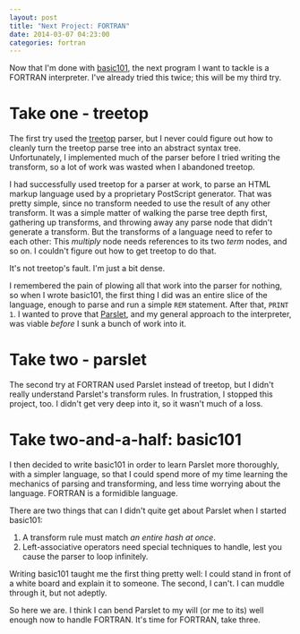 ```yaml
---
layout: post
title: "Next Project: FORTRAN"
date: 2014-03-07 04:23:00
categories: fortran
---
```


Now that I'm done with
[basic101](http://www.github.com/wconrad/basic101), the next program I
want to tackle is a FORTRAN interpreter.  I've already tried this
twice; this will be my third try.

# Take one - treetop

The first try used the [treetop](http://treetop.rubyforge.org/)
parser, but I never could figure out how to cleanly turn the treetop
parse tree into an abstract syntax tree.  Unfortunately, I implemented
much of the parser before I tried writing the transform, so a lot of
work was wasted when I abandoned treetop.

I had successfully used treetop for a parser at work, to parse an HTML
markup language used by a proprietary PostScript generator.  That was
pretty simple, since no transform needed to use the result of any
other transform.  It was a simple matter of walking the parse tree
depth first, gathering up transforms, and throwing away any parse node
that didn't generate a transform.  But the transforms of a language
need to refer to each other: This _multiply_ node needs references to
its two _term_ nodes, and so on.  I couldn't figure out how to get
treetop to do that.

It's not treetop's fault.  I'm just a bit dense.

I remembered the pain of plowing all that work into the parser for
nothing, so when I wrote basic101, the first thing I did was an entire
slice of the language, enough to parse and run a simple `REM`
statement.  After that, `PRINT 1`.  I wanted to prove that
[Parslet](http://kschiess.github.io/parslet/), and my general approach
to the interpreter, was viable _before_ I sunk a bunch of work into
it.

# Take two - parslet

The second try at FORTRAN used Parslet instead of treetop, but I
didn't really understand Parslet's transform rules.  In frustration, I
stopped this project, too.  I didn't get very deep into it, so it
wasn't much of a loss.

# Take two-and-a-half: basic101

I then decided to write basic101 in order to learn Parslet more
thoroughly, with a simpler language, so that I could spend more of my
time learning the mechanics of parsing and transforming, and less time
worrying about the language.  FORTRAN is a formidible language.

There are two things that can I didn't quite get about Parslet when I
started basic101:

1. A transform rule must match _an entire hash at once_.
2. Left-associative operators need special techniques to handle, lest
   you cause the parser to loop infinitely.

Writing basic101 taught me the first thing pretty well: I could stand
in front of a white board and explain it to someone.  The second, I
can't.  I can muddle through it, but not adeptly.

So here we are.  I think I can bend Parslet to my will (or me to its)
well enough now to handle FORTRAN.  It's time for FORTRAN, take three.
